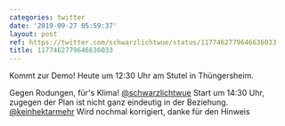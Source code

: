 ```yaml
---
categories: twitter
date: '2019-09-27 05:59:37'
layout: post
ref: https://twitter.com/schwarzlichtwue/status/1177462779646636033
title: 1177462779646636033
---
```

Kommt zur Demo! Heute um 12:30 Uhr am Stutel in Thüngersheim.



Gegen Rodungen, für's Klima!
[@schwarzlichtwue](https://twitter.com/schwarzlichtwue) Start um 14:30 Uhr, zugegen der Plan ist nicht ganz eindeutig in der Beziehung.
[@keinhektarmehr](https://twitter.com/keinhektarmehr) Wird nochmal korrigiert, danke für den Hinweis